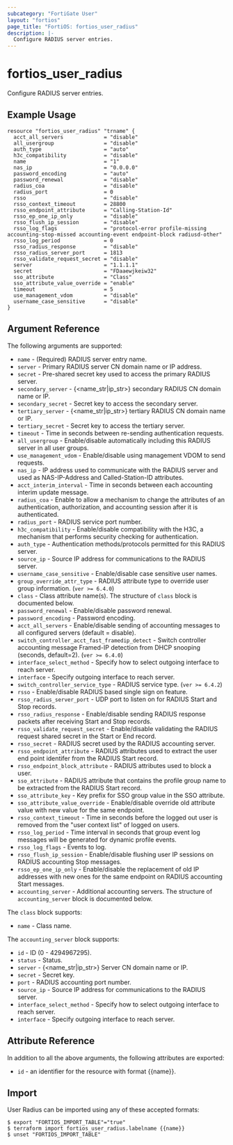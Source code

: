 ```yaml
---
subcategory: "FortiGate User"
layout: "fortios"
page_title: "FortiOS: fortios_user_radius"
description: |-
  Configure RADIUS server entries.
---
```


# fortios_user_radius
Configure RADIUS server entries.

## Example Usage

```hcl
resource "fortios_user_radius" "trname" {
  acct_all_servers             = "disable"
  all_usergroup                = "disable"
  auth_type                    = "auto"
  h3c_compatibility            = "disable"
  name                         = "1"
  nas_ip                       = "0.0.0.0"
  password_encoding            = "auto"
  password_renewal             = "disable"
  radius_coa                   = "disable"
  radius_port                  = 0
  rsso                         = "disable"
  rsso_context_timeout         = 28800
  rsso_endpoint_attribute      = "Calling-Station-Id"
  rsso_ep_one_ip_only          = "disable"
  rsso_flush_ip_session        = "disable"
  rsso_log_flags               = "protocol-error profile-missing accounting-stop-missed accounting-event endpoint-block radiusd-other"
  rsso_log_period              = 0
  rsso_radius_response         = "disable"
  rsso_radius_server_port      = 1813
  rsso_validate_request_secret = "disable"
  server                       = "1.1.1.1"
  secret                       = "FDaaewjkeiw32"
  sso_attribute                = "Class"
  sso_attribute_value_override = "enable"
  timeout                      = 5
  use_management_vdom          = "disable"
  username_case_sensitive      = "disable"
}
```

## Argument Reference

The following arguments are supported:

* `name` - (Required) RADIUS server entry name.
* `server` - Primary RADIUS server CN domain name or IP address.
* `secret` - Pre-shared secret key used to access the primary RADIUS server.
* `secondary_server` - {<name_str|ip_str>} secondary RADIUS CN domain name or IP.
* `secondary_secret` - Secret key to access the secondary server.
* `tertiary_server` - {<name_str|ip_str>} tertiary RADIUS CN domain name or IP.
* `tertiary_secret` - Secret key to access the tertiary server.
* `timeout` - Time in seconds between re-sending authentication requests.
* `all_usergroup` - Enable/disable automatically including this RADIUS server in all user groups.
* `use_management_vdom` - Enable/disable using management VDOM to send requests.
* `nas_ip` - IP address used to communicate with the RADIUS server and used as NAS-IP-Address and Called-Station-ID attributes.
* `acct_interim_interval` - Time in seconds between each accounting interim update message.
* `radius_coa` - Enable to allow a mechanism to change the attributes of an authentication, authorization, and accounting session after it is authenticated.
* `radius_port` - RADIUS service port number.
* `h3c_compatibility` - Enable/disable compatibility with the H3C, a mechanism that performs security checking for authentication.
* `auth_type` - Authentication methods/protocols permitted for this RADIUS server.
* `source_ip` - Source IP address for communications to the RADIUS server.
* `username_case_sensitive` - Enable/disable case sensitive user names.
* `group_override_attr_type` - RADIUS attribute type to override user group information. (`ver >= 6.4.0`)
* `class` - Class attribute name(s). The structure of `class` block is documented below.
* `password_renewal` - Enable/disable password renewal.
* `password_encoding` - Password encoding.
* `acct_all_servers` - Enable/disable sending of accounting messages to all configured servers (default = disable).
* `switch_controller_acct_fast_framedip_detect` - Switch controller accounting message Framed-IP detection from DHCP snooping (seconds, default=2). (`ver >= 6.4.0`)
* `interface_select_method` - Specify how to select outgoing interface to reach server.
* `interface` - Specify outgoing interface to reach server.
* `switch_controller_service_type` - RADIUS service type. (`ver >= 6.4.2`)
* `rsso` - Enable/disable RADIUS based single sign on feature.
* `rsso_radius_server_port` - UDP port to listen on for RADIUS Start and Stop records.
* `rsso_radius_response` - Enable/disable sending RADIUS response packets after receiving Start and Stop records.
* `rsso_validate_request_secret` - Enable/disable validating the RADIUS request shared secret in the Start or End record.
* `rsso_secret` - RADIUS secret used by the RADIUS accounting server.
* `rsso_endpoint_attribute` - RADIUS attributes used to extract the user end point identifer from the RADIUS Start record.
* `rsso_endpoint_block_attribute` - RADIUS attributes used to block a user.
* `sso_attribute` - RADIUS attribute that contains the profile group name to be extracted from the RADIUS Start record.
* `sso_attribute_key` - Key prefix for SSO group value in the SSO attribute.
* `sso_attribute_value_override` - Enable/disable override old attribute value with new value for the same endpoint.
* `rsso_context_timeout` - Time in seconds before the logged out user is removed from the "user context list" of logged on users.
* `rsso_log_period` - Time interval in seconds that group event log messages will be generated for dynamic profile events.
* `rsso_log_flags` - Events to log.
* `rsso_flush_ip_session` - Enable/disable flushing user IP sessions on RADIUS accounting Stop messages.
* `rsso_ep_one_ip_only` - Enable/disable the replacement of old IP addresses with new ones for the same endpoint on RADIUS accounting Start messages.
* `accounting_server` - Additional accounting servers. The structure of `accounting_server` block is documented below.

The `class` block supports:

* `name` - Class name.

The `accounting_server` block supports:

* `id` - ID (0 - 4294967295).
* `status` - Status.
* `server` - {<name_str|ip_str>} Server CN domain name or IP.
* `secret` - Secret key.
* `port` - RADIUS accounting port number.
* `source_ip` - Source IP address for communications to the RADIUS server.
* `interface_select_method` - Specify how to select outgoing interface to reach server.
* `interface` - Specify outgoing interface to reach server.


## Attribute Reference

In addition to all the above arguments, the following attributes are exported:
* `id` - an identifier for the resource with format {{name}}.

## Import

User Radius can be imported using any of these accepted formats:
```
$ export "FORTIOS_IMPORT_TABLE"="true"
$ terraform import fortios_user_radius.labelname {{name}}
$ unset "FORTIOS_IMPORT_TABLE"
```
